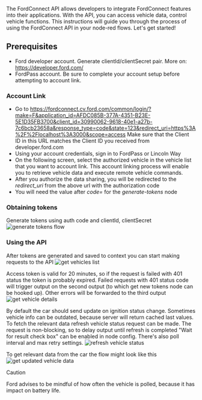 The FordConnect API allows developers to integrate FordConnect features into their applications. With the API, you can access vehicle data, control vehicle functions. This instructions will guide you through the process of using the FordConnect API in your node-red flows. Let's get started!

## Prerequisites

- Ford developer account. Generate clientId/clientSecret pair. More on: https://developer.ford.com/
- FordPass account. Be sure to complete your account setup before attempting to account link.

### Account Link

- Go to https://fordconnect.cv.ford.com/common/login/?make=F&application_id=AFDC085B-377A-4351-B23E-5E1D35FB3700&client_id=30990062-9618-40e1-a27b-7c6bcb23658a&response_type=code&state=123&redirect_uri=https%3A%2F%2Flocalhost%3A3000&scope=access
  Make sure that the Client ID in this URL matches the Client ID you received from developer.ford.com
- Using your account credentials, sign in to FordPass or Lincoln Way
- On the following screen, select the authorized vehicle in the vehicle list that you want to account link. This account linking process will enable you to retrieve vehicle data and execute remote vehicle commands.
- After you authorize the data sharing, you will be redirected to the _redirect_uri_ from the above url with the authorization code
- You will need the value after _code=_ for the _generate-tokens_ node

### Obtaining tokens

Generate tokens using auth code and clientId, clientSecret
![generate tokens flow](https://vsubbotskyy.github.io/fordConnect-node-red/images/generate-tokens.jpg)

### Using the API

After tokens are generated and saved to context you can start making requests to the API
![get vehicles list](https://vsubbotskyy.github.io/fordConnect-node-red/images/get-vehicles.jpg)

Access token is valid for 20 minutes, so if the request is failed with 401 status the token is probably expired. Failed requests with 401 status code will trigger output on the second output (to which get new tokens node can be hooked up). Other errors will be forwarded to the third output
![get vehicle details](https://vsubbotskyy.github.io/fordConnect-node-red/images/get-vehicle-details.jpg)

By default the car should send update on ignition status change. Sometimes vehicle info can be outdated, because server will return cached last values. To fetch the relevant data refresh vehicle status request can be made. The request is non-blocking, so to delay output until refresh is completed "Wait for result check box" can be enabled in node config. There's also poll interval and max retry settings.
![refresh vehicle status](https://vsubbotskyy.github.io/fordConnect-node-red/images/refresh-vehicle-status.jpg)

To get relevant data from the car the flow might look like this
![get updated vehicle data](https://vsubbotskyy.github.io/fordConnect-node-red/images/get-updated-vehicle-status.jpg)

> [!CAUTION]
> Ford advises to be mindful of how often the vehicle is polled, because it has impact on battery life.
